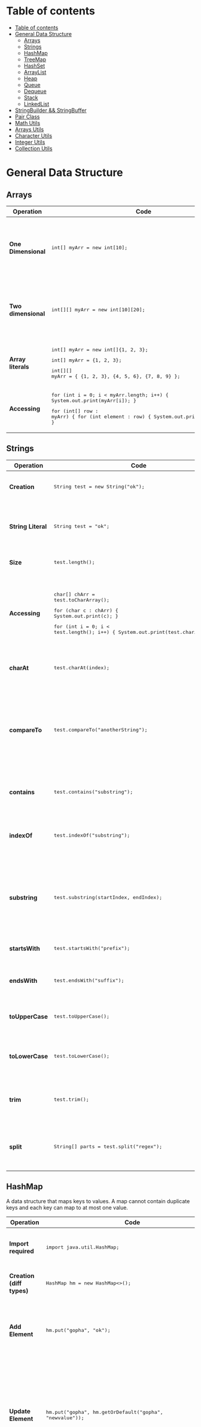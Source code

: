 # Table of contents

- [Table of contents](#table-of-contents)
- [General Data Structure](#general-data-structure)
  - [Arrays](#arrays)
  - [Strings](#strings)
  - [HashMap](#hashmap)
  - [TreeMap](#treemap)
  - [HashSet](#hashset)
  - [ArrayList](#arraylist)
  - [Heap](#heap)
  - [Queue](#queue)
  - [Dequeue](#dequeue)
  - [Stack](#stack)
  - [LinkedList](#linkedlist)
- [StringBuilder && StringBuffer](#stringbuilder--stringbuffer)
- [Pair Class](#pair-class)
- [Math Utils](#math-utils)
- [Arrays Utils](#arrays-utils)
- [Character Utils](#character-utils)
- [Integer Utils](#integer-utils)
- [Collection Utils](#collection-utils)


# General Data Structure

## Arrays
| Operation | Code | Description | TC |
|---|---|---|---|
| **One Dimensional** | <pre lang="java">int[] myArr = new int[10];</pre> | Creates a one-dimensional array of integers with a length of 10. |  |
| **Two dimensional** | <pre lang="java">int[][] myArr = new int[10][20];</pre> | Creates a two-dimensional array of integers with dimensions 10x20. |  |
| **Array literals** | <pre lang="java">int[] myArr = new int[]{1, 2, 3};</pre> <pre lang="java">int[] myArr = {1, 2, 3};</pre> <pre lang="java">int[][] myArr = { {1, 2, 3}, {4, 5, 6}, {7, 8, 9} };</pre> | Initializes arrays with literal values. |  |
| **Accessing** | <pre lang="java">for (int i = 0; i < myArr.length; i++) { System.out.print(myArr[i]); }</pre> <pre lang="java">for (int[] row : myArr) { for (int element : row) { System.out.print(element); } }</pre> | Iterates through elements of the array using loops. |  |


## Strings
| Operation | Code | Description | TC |
|---|---|---|---|
| **Creation** | <pre lang="java">String test = new String("ok");</pre> | Creates a new String object using the constructor. |  |
| **String Literal** | <pre lang="java">String test = "ok";</pre> | Creates a String object using string literal, which is more efficient and recommended. |  |
| **Size** | <pre lang="java">test.length();</pre> | Returns the length of the string. |  |
| **Accessing** | <pre lang="java">char[] chArr = test.toCharArray();</pre><pre lang="java">for (char c : chArr) { System.out.print(c); }</pre> <pre lang="java">for (int i = 0; i < test.length(); i++) { System.out.print(test.charAt(i)); } </pre> | Converts the string to a character array and iterates through each character using both enhanced for loop and traditional for loop. |  |
| **charAt** | <pre lang="java">test.charAt(index);</pre> | Returns the character at the specified index in the string. | O(1) |
| **compareTo** | <pre lang="java">test.compareTo("anotherString");</pre> | Compares two strings lexicographically. Returns a negative integer, zero, or a positive integer as the string is less than, equal to, or greater than the specified string. |  |
| **contains** | <pre lang="java">test.contains("substring");</pre> | Checks if the string contains the specified substring. |  |
| **indexOf** | <pre lang="java">test.indexOf("substring");</pre> | Returns the index of the first occurrence of the specified substring within the string, or -1 if not found. |  |
| **substring** | <pre lang="java">test.substring(startIndex, endIndex);</pre> | Returns a substring of the string starting from the specified startIndex (inclusive) to the endIndex (exclusive). |  |
| **startsWith** | <pre lang="java">test.startsWith("prefix");</pre> | Checks if the string starts with the specified prefix. |  |
| **endsWith** | <pre lang="java">test.endsWith("suffix");</pre> | Checks if the string ends with the specified suffix. |  |
| **toUpperCase** | <pre lang="java">test.toUpperCase();</pre> | Returns a new string with all characters converted to uppercase. |  |
| **toLowerCase** | <pre lang="java">test.toLowerCase();</pre> | Returns a new string with all characters converted to lowercase. |  |
| **trim** | <pre lang="java">test.trim();</pre> | Returns a new string with leading and trailing whitespace removed. |  |
| **split** | <pre lang="java">String[] parts = test.split("regex");</pre> | Splits the string into an array of substrings based on the specified regular expression. |  |



## HashMap
A data structure that maps keys to values. A map cannot contain duplicate keys and each key can map to at most one value.

| Operation | Code | Description | TC |
|---|---|---|---|
| **Import required** | <pre lang="java">import java.util.HashMap;</pre> | Importing the required HashMap class. |  |
| **Creation (diff types)** | <pre lang="java">HashMap hm = new HashMap<>();</pre> | Creates a new HashMap object. |  |
| **Add Element** | <pre lang="java">hm.put("gopha", "ok");</pre> | Adds an element to the HashMap with the specified key and value. | O(1) |
| **Update Element** | <pre lang="java">hm.put("gopha", hm.getOrDefault("gopha", "newvalue"));</pre> | Attempts to retrieve the value for the key "gopha". If not present, "newvalue" will be used instead and saved for the respective key of "gopha". | O(1) |
| **Remove element** | <pre lang="java">hm.remove("gopha");</pre> | Removes the entry with the specified key from the HashMap. | O(1) |
| **Search Element** | <pre lang="java">hm.containsKey("gopha");</pre><pre lang="java">hm.containsValue("ok");</pre> | Checks if the HashMap contains the specified key or value. | O(1) |
| **Size** | <pre lang="java">hm.size();</pre> | Returns the number of key-value mappings in this HashMap. |  |
| **Accessing** | <pre lang="java">for (Map.Entry entry : hm.entrySet())</pre><pre lang="java">{ System.out.println(entry.getKey() + " " + entry.getValue()); <br>}</pre><pre lang="java">for (String key : hm.keySet()) { System.out.println(key); }</pre><pre lang="java">for (String value : hm.values()) { System.out.println(value); }</pre> | Accesses the elements of the HashMap using various methods such as iterating over entries, keys, or values. |  |


## TreeMap
A Red-Black tree-based NavigableMap implementation. It is sorted according to the natural ordering of its keys, or by a Comparator provided at the time of creation.

| Operation | Code | Description | TC |
|---|---|---|---|
| **Import required** | <pre lang="java">import java.util.TreeMap;</pre> | Importing the required TreeMap class. |  |
| **Creation** | <pre lang="java">TreeMap<Integer, String> treeMap = new TreeMap<>();</pre> | Creates a new TreeMap object with keys sorted in natural order. |  |
| **Add Element** | <pre lang="java">treeMap.put(1, "apple");</pre> | Adds an element to the TreeMap with the specified key and value. | O(log n) |
| **Remove element** | <pre lang="java">treeMap.remove(1);</pre> | Removes the entry with the specified key from the TreeMap. | O(log n) |
| **Search Element** | <pre lang="java">treeMap.containsKey(1);</pre> <pre lang="java">treeMap.containsValue("apple");</pre> | Checks if the TreeMap contains the specified key or value. | O(log n) |
| **Size** | <pre lang="java">treeMap.size();</pre> | Returns the number of key-value mappings in this TreeMap. | O(1) |
| **Accessing** | <pre lang="java">treeMap.get(1);</pre> | Returns the value to which the specified key is mapped, or null if this map contains no mapping for the key. | O(log n) |
| **Navigable Operations** | <pre lang="java">treeMap.firstEntry();</pre> <pre lang="java">treeMap.lastEntry();</pre> <pre lang="java">treeMap.ceilingEntry(5);</pre> <pre lang="java">treeMap.floorEntry(5);</pre> | Provides navigational operations for retrieval based on keys. |  |



## HashSet
A collection that uses a Hash table for storage, only allowing unique elements to be added.

| Operation | Code | Description | TC |
|---|---|---|---|
| **Import required** | <pre lang="java">import java.util.HashSet;</pre> | Importing the required HashSet class. |  |
| **Creation** | <pre lang="java">HashSet<String> hs = new HashSet<>();</pre> | Creates a new HashSet object. |  |
| **Add Element** | <pre lang="java">hs.add("gopha ok");</pre> | Adds an element to the HashSet. | O(1) |
| **Remove Element** | <pre lang="java">hs.remove("gopha ok");</pre> | Removes the specified element from the HashSet. | O(1) |
| **Search element** | <pre lang="java">hs.contains("gopha ok");</pre> | Checks if the HashSet contains the specified element. | O(1) |
| **Size** | <pre lang="java">hs.size();</pre> | Returns the number of elements in the HashSet. | O(1) |
| **Accessing** | <pre lang="java">for (String s : hs) { System.out.println(s); }</pre> | Iterates through the elements of the HashSet. |  |




## ArrayList
A collection of data elements sequentially ordered from 0 to length - 1. This means that we are able to access an element inside an ArrayList by its position (index).

| Operation | Code | Description | TC |
|---|---|---|---|
| **Import required** | <pre lang="java">import java.util.ArrayList;</pre> | Importing the required ArrayList class. |  |
| **Creation** | <pre lang="java">ArrayList<Integer> list = new ArrayList<>();</pre><br><pre lang="java">List<Integer> list = new ArrayList<>();</pre> | Creates a new ArrayList object. |  |
| **Add Element** | <pre lang="java">list.add(1);</pre> | Adds an element to the end of the list. | O(1) |
| **Add Element at Start** | <pre lang="java">list.add(0, yourObject);</pre> | Inserts the specified element at the specified position in this list. | O(n) |
| **Update Element** | <pre lang="java">list.set(0, 100);</pre> | Updates the element at the specified index with the given value. | O(1) |
| **Remove Element** | <pre lang="java">list.remove(0);</pre><pre lang="java">list.clear();</pre> | Removes the element at the specified index or removes all elements from the list. | O(n) |
| **Remove Last Element in List** | <pre lang="java">List<Integer> temp = new ArrayList<>();</pre><pre lang="java">index=temp.size()-1; temp.remove(index);</pre> | Removes the last element from the list. | O(1) |
| **Size** | <pre lang="java">list.size();</pre> | Returns the number of elements in the list. | O(1) |
| **Accessing** | <pre lang="java">for (int i = 0; i < list.size(); i++) { System.out.println(list.get(i)); }</pre><pre lang="java">for (String s : list) { System.out.println(s); }</pre> | Iterates through the elements of the list using both traditional and enhanced for loop. | O(n) |
| **Sorting** | <pre lang="java">import java.util.Collections;</pre><pre lang="java">Collections.sort(list);</pre><pre lang="java">Collections.sort(list, Collections.reverseOrder());</pre> | Sorts the elements of the list in ascending or descending order. | O(n log n) |
| **Convert to Array of Non-Primitive Data Type** | <pre lang="java">T[] arr = list.toArray(new T[0]);</pre> | Converts the list to an array. | O(n) |
| **Convert to Array of Primitive Data Type** | <pre lang="java">int[] array = list.stream().mapToInt(Integer::intValue).toArray();</pre> | Converts the list to primitive array. | O(n) |



## LinkedList
A linear collection of data elements, called nodes, each pointing to the next node by means of a pointer. It is a data structure consisting of a group of nodes which together represent a sequence. 

| Operation | Code | Description | TC |
|---|---|---|---|
| **Import required** | <pre lang="java">import java.util.LinkedList;</pre> | Importing the required LinkedList class. |  |
| **Creation** | <pre lang="java">LinkedList<Integer> list = new LinkedList<>();</pre><pre lang="java">LinkedList<Integer> ll = new LinkedList(C);</pre> | Creates a new LinkedList instance, either empty or containing elements from a specified collection. |  |
| **Insert Element** | <pre lang="java">list.add(1);</pre>  | Inserts an element at the end of the linked list. | O(1) |
| **Update Element** | <pre lang="java">list.set(0, 100);</pre> | Updates the element at the specified index with the given value. | O(1) |
| **Remove Element** | <pre lang="java">list.remove(0);</pre><pre lang="java">list.remove(1);</pre><pre lang="java">list.clear();</pre> | Removes elements from the linked list: by index, by element, or all elements. | O(1) |
| **Size** | <pre lang="java">list.size();</pre>  | Returns the number of elements in the linked list. | O(1) |
| **Accessing** |  <pre lang="java">for (int i = 0; i < list.size(); i++) { System.out.println(list.get(i)); }</pre><pre lang="java">for (int i : list) { System.out.println(s); }</pre>   | Accesses elements of the linked list using a loop. | O(n) |
| **Get Last Element** | <pre lang="java">list.getLast();</pre> | Returns the last element in the linked list. | O(1) |
| **Get First Element** | <pre lang="java">list.getFirst();</pre> | Returns the first element in the linked list. | O(1) |



## Heap
A specialized tree-based data structure that satisfies the heap property: if A is a parent node of B, then the key (the value) of node A is ordered with respect to the key of node B with the same ordering applying across the entire heap. A heap can be classified further as either a "max heap" or a "min heap". In a max heap, the keys of parent nodes are always greater than or equal to those of the children, and the highest key is in the root node. In a min heap, the keys of parent nodes are less than or equal to those of the children, and the lowest key is in the root node. 

| Operation | Code | Description | TC |
|---|---|---|---|
| **Import required** | <pre lang="java">import java.util.PriorityQueue;</pre> | Importing the required PriorityQueue class. |  |
| **Creation** | <pre lang="java">PriorityQueue<Integer> pq = new PriorityQueue<>(Collections.reverseOrder);</pre><pre lang="java">PriorityQueue<Map.Entry<String, Integer>> pq = new PriorityQueue<>(</pre><pre lang="java">(a, b) -> a.getValue().equals(b.getValue()) ?</pre><pre lang="java">a.getKey().compareTo(b.getKey()) : a.getValue() - b.getValue() );</pre> | Creates a PriorityQueue with specified initial capacity and comparator. | O(n) |
| **Add Element** | <pre lang="java">pq.add(10);</pre> | Adds an element to the priority queue. | O(log n) |
| **View Top Element** | <pre lang="java">pq.peek();</pre> | Returns but does not remove the top element from the priority queue. | O(1) |
| **Remove Element** | <pre lang="java">pq.poll();</pre> | Returns and removes the top element from the priority queue. | O(log n) |
| **Size** | <pre lang="java">pq.size();</pre> | Returns the number of elements in the priority queue. | O(1) |
| **Accessing** |  |  |  |




## Queue
A collection of elements, supporting two principle operations: enqueue, which inserts an element into the queue, and dequeue, which removes an element from the queue.

| Operation | Code | Description | TC |
|---|---|---|---|
| **Import required** | <pre lang="java">import java.util.Queue;</pre> | Importing the required Queue interface. |  |
| **Creation** | <pre lang="java">Queue<Integer> q = new LinkedList<>();</pre> | Creates a new Queue instance using LinkedList. |  |
| **Add Element** | <pre lang="java">q.add(10);</pre><pre lang="java">boolean success = q.offer(10);</pre> | Adds an element to the queue. Returns true on successful insertion else it returns false. | O(1) |
| **View Top Element** | <pre lang="java">q.peek();</pre> | Returns the head of the queue, or null if the queue is empty. | O(1) |
| **Remove Element** | <pre lang="java">q.poll();</pre> | Removes and returns the head of the queue, or null if the queue is empty. | O(1) |
| **Size** | <pre lang="java">q.size();</pre><pre lang="java">q.isEmpty();</pre> | Returns the number of elements in the queue. Returns true if the queue is empty. | O(1) |
| **Accessing** |  |  |  |

## Dequeue
A double-ended queue (pronounced "deck") that supports insertion and removal of elements from both ends.

| Operation | Code | Description | TC |
|---|---|---|---|
| **Import required** | <pre lang="java">import java.util.Deque;</pre> | Importing the required Deque interface. |  |
| **Creation** | <pre lang="java">Deque<Integer> deque = new LinkedList<>();</pre> | Creates a new Deque instance using LinkedList. |  |
| **Add Element at Front** | <pre lang="java">deque.addFirst(10);</pre> | Inserts the specified element at the front of the deque. | O(1) |
| **Add Element at End** | <pre lang="java">deque.addLast(20);</pre> | Inserts the specified element at the end of the deque. | O(1) |
| **View First Element** | <pre lang="java">deque.peekFirst();</pre> | Retrieves, but does not remove, the first element of the deque, or returns null if the deque is empty. | O(1) |
| **View Last Element** | <pre lang="java">deque.peekLast();</pre> | Retrieves, but does not remove, the last element of the deque, or returns null if the deque is empty. | O(1) |
| **Remove First Element** | <pre lang="java">deque.pollFirst();</pre> | Retrieves and removes the first element of the deque, or returns null if the deque is empty. | O(1) |
| **Remove Last Element** | <pre lang="java">deque.pollLast();</pre> | Retrieves and removes the last element of the deque, or returns null if the deque is empty. | O(1) |
| **Size** | <pre lang="java">deque.size();</pre><pre lang="java">deque.isEmpty();</pre> | Returns the number of elements in the deque. Returns true if the deque is empty. | O(1) |







## Stack
A collection of elements, with two principle operations: push, which adds to the collection, and pop, which removes the most recently added element.

| Operation | Code | Description | TC |
|---|---|---|---|
| **Import required** | <pre lang="java">import java.util.Stack;</pre> | Importing the required Stack class. |  |
| **Creation** | <pre lang="java">Stack<Integer> st = new Stack<>();</pre> | Creates a new Stack object. |  |
| **Insert Element** | <pre lang="java">st.push(10);</pre> | Inserts an element onto the top of the stack. | O(1) |
| **View Top Element** | <pre lang="java">st.peek();</pre> | Returns the top element of the stack without removing it. | O(1) |
| **Remove Element** | <pre lang="java">st.pop();</pre> | Removes the top element from the stack and returns it. | O(1) |
| **Size** | <pre lang="java">st.size();</pre><pre lang="java">st.isEmpty();</pre> | Returns the number of elements in the stack. Returns true if the stack is empty. | O(1) |
| **Accessing** |  |  |  |






# StringBuilder && StringBuffer

### Difference

| Aspect           | StringBuilder                                | StringBuffer                              |
|------------------|----------------------------------------------|-------------------------------------------|
| Mutability       | Mutable                                      | Mutable                                   |
| Thread Safety    | Not thread-safe                              | Thread-safe                               |
| Performance      | Typically faster                             | Slightly slower due to synchronization   |
| Usability        | Preferred in single-threaded environments    | Preferred in multithreaded environments   |
| Introduced in    | Java 5                                       | Early versions of Java                    |
| Compatibility    | Part of Java Collections Framework           | Available for compatibility reasons      |
| Methods          | Identical methods and behavior               | Identical methods and behavior            |



### Operations


| Operation | Code | Description | TC |
|---|---|---|---|
| **Creation** | <pre lang="java">StringBuilder sb = new StringBuilder();</pre><pre lang="java">StringBuffer sbf = new StringBuffer();</pre> | Creates a new instance of StringBuilder and StringBuffer respectively. |  |
| **Append** | <pre lang="java">sb.append("hello");</pre><pre lang="java">sbf.append("world");</pre> | Appends the specified string representation to the end of the sequence. | O(1) |
| **Insert** | <pre lang="java">sb.insert(0, "java");</pre><pre lang="java">sbf.insert(0, "hello");</pre> | Inserts the specified string representation at the specified position. | O(n) |
| **Replace** | <pre lang="java">sb.replace(0, 2, "hi");</pre><pre lang="java">sbf.replace(0, 2, "hi");</pre> | Replaces the characters in a substring of the sequence with characters in the specified string. | O(n) |
| **Delete** | <pre lang="java">sb.delete(0, 2);</pre><pre lang="java">sbf.delete(0, 2);</pre> | Removes the characters in a substring of this sequence. | O(n) |
| **Reverse** | <pre lang="java">sb.reverse();</pre><pre lang="java">sbf.reverse();</pre> | Causes this character sequence to be replaced by the reverse of the sequence. | O(n) |
| **Get Length** | <pre lang="java">sb.length();</pre><pre lang="java">sbf.length();</pre> | Returns the length (number of characters) of the character sequence. | O(1) |
| **Convert to String** | <pre lang="java">sb.toString();</pre><pre lang="java">sbf.toString();</pre> | Returns a string representing the data in the sequence. | O(n) |



# Pair Class
| Operation | Code | Description | TC |
|---|---|---|---|
| **Import required** | <pre lang="java">import javafx.util.Pair;</pre> | Importing the required Pair class. |  |
| **Pair Class** | <pre lang="java">Pair<Integer, String> pair = new Pair<>(1, "one");</pre> | Represents a generic pair of two objects. |  |
| **Get First Item** | <pre lang="java">pair.getKey();</pre> | Returns the first item of the pair. | O(1) |
| **Get Second Item** | <pre lang="java">pair.getValue();</pre> | Returns the second item of the pair. | O(1) |



# Math Utils
| Method Signature                                | Description                                                                                      | Example                                                     |
|-------------------------------------------------|--------------------------------------------------------------------------------------------------|-------------------------------------------------------------|
| `Math.max(int a, int b)`                        | Returns the maximum of two integers.                                                             | `int result = Math.max(5, 8);`                              |
| `Math.min(int a, int b)`                        | Returns the minimum of two integers.                                                             | `int result = Math.min(5, 8);`                              |
| `Math.abs(int x)`                              | Returns the absolute value of an integer.                                                        | `int result = Math.abs(-5);`                                |
| `Math.pow(double a, double b)`                  | Returns the value of the first argument raised to the power of the second argument.              | `double result = Math.pow(2, 3);`                           |
| `Math.sqrt(double x)`                          | Returns the positive square root of a double value.                                               | `double result = Math.sqrt(25);`                            |
| `Math.ceil(double a)`                          | Returns the smallest (closest to negative infinity) double value that is greater than or equal to the argument and is equal to a mathematical integer. | `double result = Math.ceil(4.3);`                      |
| `Math.floor(double a)`                         | Returns the largest (closest to positive infinity) double value that is less than or equal to the argument and is equal to a mathematical integer. | `double result = Math.floor(4.9);`                     |
| `Math.round(float a)`                         | Returns the closest integer to the argument, with ties rounding to positive infinity.           | `long result = Math.round(4.5);`                            |
| `Math.random()`                                | Returns a double value with a positive sign, greater than or equal to 0.0 and less than 1.0.     | `double result = Math.random();`                            |



# Arrays Utils
| Method Signature                             | Description                                                                                   | Example                                                                     |
|----------------------------------------------|-----------------------------------------------------------------------------------------------|-----------------------------------------------------------------------------|
| `Arrays.sort(T[] arr)`                       | Sorts the specified array of objects into ascending order.                                   | `int[] arr = {3, 1, 4, 1, 5, 9, 2, 6};`<br>`Arrays.sort(arr);`            |
| `Arrays.asList(T... arr)`                   | Returns a fixed-size list backed by the specified array.                                      | `String[] arr = {"apple", "banana", "cherry"};`<br>`List<String> list = Arrays.asList(arr);` |
| `Arrays.fill(T[] arr, T val)`               | Assigns the specified value to each element of the specified array.                          | `int[] arr = new int[5];`<br>`Arrays.fill(arr, 7);`                        |
| `Arrays.equals(T[] arr1, T[] arr2)`         | Returns `true` if the two specified arrays of objects are equal to one another.              | `int[] arr1 = {1, 2, 3};`<br>`int[] arr2 = {1, 2, 3};`<br>`boolean isEqual = Arrays.equals(arr1, arr2);` |
| `Arrays.copyOf(T[] original, int newLength)` | Copies the specified array, truncating or padding with zeros (if necessary) so the copy has the specified length. | `int[] arr = {1, 2, 3};`<br>`int[] newArr = Arrays.copyOf(arr, 5);`       |
| `Arrays.toString(T[] arr)`                  | Returns a string representation of the contents of the specified array.                         | `int[] arr = {1, 2, 3};`<br>`String str = Arrays.toString(arr);`          |


# Character Utils
| Method Signature                                   | Description                                                                                                   | Example                                                                      |
|----------------------------------------------------|---------------------------------------------------------------------------------------------------------------|------------------------------------------------------------------------------|
| `Character.isLetter(char ch)`                     | Determines if the specified character is a letter.                                                            | `char ch = 'A';`<br>`boolean isLetter = Character.isLetter(ch);`             |
| `Character.isDigit(char ch)`                      | Determines if the specified character is a digit.                                                             | `char ch = '5';`<br>`boolean isDigit = Character.isDigit(ch);`               |
| `Character.isWhitespace(char ch)`                 | Determines if the specified character is white space.                                                         | `char ch = ' ';`<br>`boolean isWhitespace = Character.isWhitespace(ch);`     |
| `Character.isUpperCase(char ch)`                  | Determines if the specified character is an uppercase letter.                                                 | `char ch = 'A';`<br>`boolean isUpperCase = Character.isUpperCase(ch);`       |
| `Character.isLowerCase(char ch)`                  | Determines if the specified character is a lowercase letter.                                                  | `char ch = 'a';`<br>`boolean isLowerCase = Character.isLowerCase(ch);`       |
| `Character.isLetterOrDigit(char ch)`              | Determines if the specified character is a letter or digit.                                                   | `char ch = '7';`<br>`boolean isLetterOrDigit = Character.isLetterOrDigit(ch);`|
| `Character.toUpperCase(char ch)`                 | Converts the specified character to uppercase.                                                                | `char ch = 'a';`<br>`char upperCaseCh = Character.toUpperCase(ch);`          |
| `Character.toLowerCase(char ch)`                 | Converts the specified character to lowercase.                                                                | `char ch = 'A';`<br>`char lowerCaseCh = Character.toLowerCase(ch);`          |
| `Character.compare(char x, char y)`              | Compares two `char` values numerically.                                                                       | `char x = 'A';`<br>`char y = 'B';`<br>`int result = Character.compare(x, y);` |
| `Character.digit(char ch, int radix)`            | Returns the numeric value of the specified character (for radix up to 36). Returns -1 if the character is not a digit. | `char ch = '7';`<br>`int digitValue = Character.digit(ch, 10);`             |


# Integer Utils
| Method Signature                                   | Description                                                                                                    | Example                                                                      |
|----------------------------------------------------|----------------------------------------------------------------------------------------------------------------|------------------------------------------------------------------------------|
| `Integer.parseInt(String s)`                      | Parses the string argument as a signed decimal integer.                                                       | `String str = "123";`<br>`int num = Integer.parseInt(str);`                  |
| `Integer.valueOf(int i)`                          | Returns an Integer instance representing the specified int value.                                             | `int num = 123;`<br>`Integer integer = Integer.valueOf(num);`                 |

# Collection Utils
| Method Signature                                     | Description                                                                                                                | Example                                                                        |
|------------------------------------------------------|----------------------------------------------------------------------------------------------------------------------------|--------------------------------------------------------------------------------|
| `Collections.sort(List<T> list)`                     | Sorts the specified list into ascending order, according to the natural ordering of its elements.                         | `List<Integer> numbers = Arrays.asList(3, 1, 2);`<br>`Collections.sort(numbers);`|
| `Collections.sort(List<T> list, Comparator<? super T> c)` | Sorts the specified list according to the order induced by the specified comparator.                                       | `List<String> strings = Arrays.asList("banana", "apple", "orange");`<br>`Collections.sort(strings, Comparator.reverseOrder());` |



# Comparator Class





## Notes
* Add computeIfAbsent()
